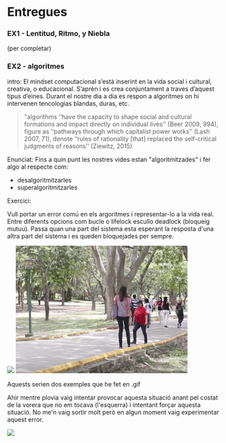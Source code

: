 # Entregues 
### EX1 - Lentitud, Ritmo, y Niebla

(per completar)

### EX2 - algoritmes

intro: 
El mindset computacional s’està inserint en la vida social i cultural, creativa, o educacional.  S’aprèn i es crea conjuntament a traves d’aquest tipus d’eines. Durant el nostre dia a dia es respon a algoritmes on hi intervenen tencologias blandas, duras, etc. 

> "algorithms ‘‘have the capacity to shape social and cultural formations and impact directly on individual lives’’ (Beer 2009, 994), figure as ‘‘pathways through which capitalist power works’’ (Lash 2007, 71), denote ‘‘rules of rationality [that] replaced the self-critical judgments of reasons’’ (Ziewitz, 2015)

Enunciat:
Fins a quin punt les nostres vides estan "algoritmitzades" i fer algo al respecte com:
- desalgoritmitzarles
- superalgoritmitzarles

Exercici: 

Vull portar un error comú en els argoritmes i representar-lo a la vida real. Entre diferents opcions com bucle o lifelock escullo deadlock (bloqueig mutuu). Passa quan una part del sistema esta esperant la resposta d'una altra part del sistema i es queden bloquejades per sempre. 

![ ](hhttps://github.com/maxazc/APUNTS-SOCIOTECHs/blob/master/deadlock2.gif?raw=true) ![ ](https://github.com/maxazc/APUNTS-SOCIOTECHs/blob/master/deadlock3.gif?raw=true) 

Aquests serien dos exemples que he fet en .gif

Ahir mentre plovia vaig intentar provocar aquesta situació anant pel costat de la vorera que no em tocava (l'esquerra) i intentant forçar aquesta situació. No me'n vaig sortir molt però en algun moment vaig experimentar aquest error.

![ ](https://github.com/maxazc/APUNTS-SOCIOTECHs/blob/master/54d5e2fb4bf41a2882af7db1dce21991.gif?raw=true)


